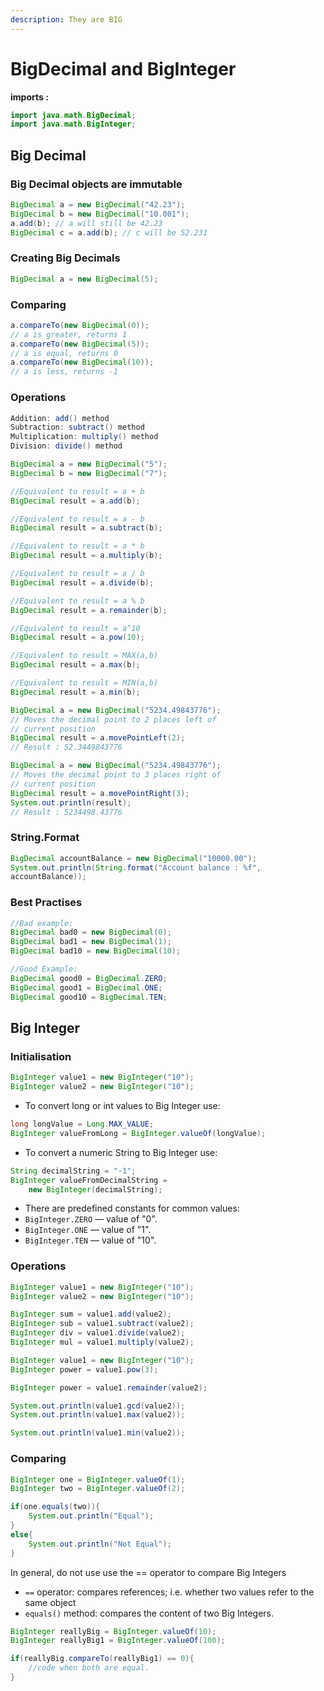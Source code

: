 ```yaml
---
description: They are BIG
---
```


# BigDecimal and BigInteger

**imports :** 

```java
import java.math.BigDecimal;
import java.math.BigInteger;
```

## Big Decimal

### Big Decimal objects are immutable

```java
BigDecimal a = new BigDecimal("42.23");
BigDecimal b = new BigDecimal("10.001");
a.add(b); // a will still be 42.23
BigDecimal c = a.add(b); // c will be 52.231
```

### Creating Big Decimals

```java
BigDecimal a = new BigDecimal(5);
```

### Comparing

```java
a.compareTo(new BigDecimal(0));
// a is greater, returns 1
a.compareTo(new BigDecimal(5));
// a is equal, returns 0
a.compareTo(new BigDecimal(10));
// a is less, returns -1
```

### Operations

```java
Addition: add() method
Subtraction: subtract() method
Multiplication: multiply() method
Division: divide() method
```

```java
BigDecimal a = new BigDecimal("5");
BigDecimal b = new BigDecimal("7");

//Equivalent to result = a + b
BigDecimal result = a.add(b);

//Equivalent to result = a - b
BigDecimal result = a.subtract(b);

//Equivalent to result = a * b
BigDecimal result = a.multiply(b);

//Equivalent to result = a / b
BigDecimal result = a.divide(b);

//Equivalent to result = a % b
BigDecimal result = a.remainder(b);

//Equivalent to result = a^10
BigDecimal result = a.pow(10);

//Equivalent to result = MAX(a,b)
BigDecimal result = a.max(b);

//Equivalent to result = MIN(a,b)
BigDecimal result = a.min(b);

BigDecimal a = new BigDecimal("5234.49843776");
// Moves the decimal point to 2 places left of 
// current position
BigDecimal result = a.movePointLeft(2);
// Result : 52.3449843776

BigDecimal a = new BigDecimal("5234.49843776");
// Moves the decimal point to 3 places right of 
// current position
BigDecimal result = a.movePointRight(3);
System.out.println(result);
// Result : 5234498.43776
```

### String.Format

```java
BigDecimal accountBalance = new BigDecimal("10000.00");
System.out.println(String.format("Account balance : %f",
accountBalance));
```

### Best Practises

```java
//Bad example:
BigDecimal bad0 = new BigDecimal(0);
BigDecimal bad1 = new BigDecimal(1);
BigDecimal bad10 = new BigDecimal(10);

//Good Example:
BigDecimal good0 = BigDecimal.ZERO;
BigDecimal good1 = BigDecimal.ONE;
BigDecimal good10 = BigDecimal.TEN;
```

## Big Integer

### Initialisation

```java
BigInteger value1 = new BigInteger("10");
BigInteger value2 = new BigInteger("10");
```

* To convert long or int values to Big Integer use:

```java
long longValue = Long.MAX_VALUE;
BigInteger valueFromLong = BigInteger.valueOf(longValue);
```

* To convert a numeric String to Big Integer use:

```java
String decimalString = "-1";
BigInteger valueFromDecimalString = 
    new BigInteger(decimalString);
```

* There are predefined constants for common values:
* `BigInteger.ZERO` — value of "0". 
* `BigInteger.ONE` — value of "1".
* `BigInteger.TEN` — value of "10".

### Operations

```java
BigInteger value1 = new BigInteger("10");
BigInteger value2 = new BigInteger("10");

BigInteger sum = value1.add(value2);
BigInteger sub = value1.subtract(value2);
BigInteger div = value1.divide(value2);
BigInteger mul = value1.multiply(value2);

BigInteger value1 = new BigInteger("10");
BigInteger power = value1.pow(3);

BigInteger power = value1.remainder(value2);

System.out.println(value1.gcd(value2));
System.out.println(value1.max(value2));

System.out.println(value1.min(value2));
```

### Comparing

```java
BigInteger one = BigInteger.valueOf(1);
BigInteger two = BigInteger.valueOf(2);

if(one.equals(two)){
    System.out.println("Equal");
}
else{
    System.out.println("Not Equal");
}
```

In general, do not use use the == operator to compare Big Integers 

* `==` operator: compares references; i.e. whether two values refer to the same object 
* `equals()` method: compares the content of two Big Integers.

```java
BigInteger reallyBig = BigInteger.valueOf(10);
BigInteger reallyBig1 = BigInteger.valueOf(100);

if(reallyBig.compareTo(reallyBig1) == 0){
    //code when both are equal.
}
```

